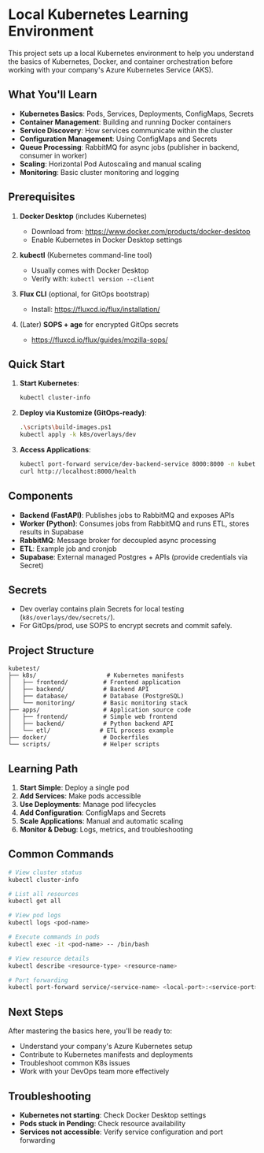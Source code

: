# Local Kubernetes Learning Environment

This project sets up a local Kubernetes environment to help you understand the basics of Kubernetes, Docker, and container orchestration before working with your company's Azure Kubernetes Service (AKS).

## What You'll Learn

- **Kubernetes Basics**: Pods, Services, Deployments, ConfigMaps, Secrets
- **Container Management**: Building and running Docker containers
- **Service Discovery**: How services communicate within the cluster
- **Configuration Management**: Using ConfigMaps and Secrets
- **Queue Processing**: RabbitMQ for async jobs (publisher in backend, consumer in worker)
- **Scaling**: Horizontal Pod Autoscaling and manual scaling
- **Monitoring**: Basic cluster monitoring and logging

## Prerequisites

1. **Docker Desktop** (includes Kubernetes)
   - Download from: https://www.docker.com/products/docker-desktop
   - Enable Kubernetes in Docker Desktop settings

2. **kubectl** (Kubernetes command-line tool)
   - Usually comes with Docker Desktop
   - Verify with: `kubectl version --client`

3. **Flux CLI** (optional, for GitOps bootstrap)
   - Install: https://fluxcd.io/flux/installation/

4. (Later) **SOPS + age** for encrypted GitOps secrets
   - https://fluxcd.io/flux/guides/mozilla-sops/

## Quick Start

1. **Start Kubernetes**:
   ```bash
   kubectl cluster-info
   ```

2. **Deploy via Kustomize (GitOps-ready)**:
   ```bash
   .\scripts\build-images.ps1
   kubectl apply -k k8s/overlays/dev
   ```

3. **Access Applications**:
   ```bash
   kubectl port-forward service/dev-backend-service 8000:8000 -n kubetest
   curl http://localhost:8000/health
   ```

## Components

- **Backend (FastAPI)**: Publishes jobs to RabbitMQ and exposes APIs
- **Worker (Python)**: Consumes jobs from RabbitMQ and runs ETL, stores results in Supabase
- **RabbitMQ**: Message broker for decoupled async processing
- **ETL**: Example job and cronjob
- **Supabase**: External managed Postgres + APIs (provide credentials via Secret)

## Secrets

- Dev overlay contains plain Secrets for local testing (`k8s/overlays/dev/secrets/`).
- For GitOps/prod, use SOPS to encrypt secrets and commit safely.

## Project Structure

```
kubetest/
├── k8s/                    # Kubernetes manifests
│   ├── frontend/          # Frontend application
│   ├── backend/           # Backend API
│   ├── database/          # Database (PostgreSQL)
│   └── monitoring/        # Basic monitoring stack
├── apps/                  # Application source code
│   ├── frontend/          # Simple web frontend
│   ├── backend/           # Python backend API
│   └── etl/              # ETL process example
├── docker/                # Dockerfiles
└── scripts/               # Helper scripts
```

## Learning Path

1. **Start Simple**: Deploy a single pod
2. **Add Services**: Make pods accessible
3. **Use Deployments**: Manage pod lifecycles
4. **Add Configuration**: ConfigMaps and Secrets
5. **Scale Applications**: Manual and automatic scaling
6. **Monitor & Debug**: Logs, metrics, and troubleshooting

## Common Commands

```bash
# View cluster status
kubectl cluster-info

# List all resources
kubectl get all

# View pod logs
kubectl logs <pod-name>

# Execute commands in pods
kubectl exec -it <pod-name> -- /bin/bash

# View resource details
kubectl describe <resource-type> <resource-name>

# Port forwarding
kubectl port-forward service/<service-name> <local-port>:<service-port>
```

## Next Steps

After mastering the basics here, you'll be ready to:
- Understand your company's Azure Kubernetes setup
- Contribute to Kubernetes manifests and deployments
- Troubleshoot common K8s issues
- Work with your DevOps team more effectively

## Troubleshooting

- **Kubernetes not starting**: Check Docker Desktop settings
- **Pods stuck in Pending**: Check resource availability
- **Services not accessible**: Verify service configuration and port forwarding 